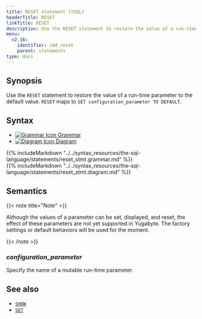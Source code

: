 ```yaml
---
title: RESET statement [YSQL]
headerTitle: RESET
linkTitle: RESET
description: Use the RESET statement to restore the value of a run-time parameter to the default value.
menu:
  v2.16:
    identifier: cmd_reset
    parent: statements
type: docs
---
```


## Synopsis

Use the `RESET` statement to restore the value of a run-time parameter to the default value. `RESET` maps to `SET configuration_parameter TO DEFAULT`.

## Syntax

<ul class="nav nav-tabs nav-tabs-yb">
  <li >
    <a href="#grammar" class="nav-link active" id="grammar-tab" data-bs-toggle="tab" role="tab" aria-controls="grammar" aria-selected="true">
      <img src="/icons/file-lines.svg" alt="Grammar Icon">
      Grammar
    </a>
  </li>
  <li>
    <a href="#diagram" class="nav-link" id="diagram-tab" data-bs-toggle="tab" role="tab" aria-controls="diagram" aria-selected="false">
      <img src="/icons/diagram.svg" alt="Diagram Icon">
      Diagram
    </a>
  </li>
</ul>

<div class="tab-content">
  <div id="grammar" class="tab-pane fade show active" role="tabpanel" aria-labelledby="grammar-tab">
  {{% includeMarkdown "../../syntax_resources/the-sql-language/statements/reset_stmt.grammar.md" %}}
  </div>
  <div id="diagram" class="tab-pane fade" role="tabpanel" aria-labelledby="diagram-tab">
  {{% includeMarkdown "../../syntax_resources/the-sql-language/statements/reset_stmt.diagram.md" %}}
  </div>
</div>

## Semantics

{{< note title="Note" >}}

Although the values of a parameter can be set, displayed, and reset, the effect of these parameters are not yet supported in Yugabyte. The factory settings or default behaviors will be used for the moment.

{{< /note >}}

### *configuration_parameter*

Specify the name of a mutable run-time parameter.

## See also

- [`SHOW`](../cmd_show)
- [`SET`](../cmd_set)
